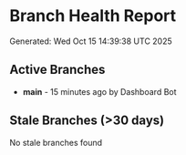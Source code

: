 # Branch Health Report
Generated: Wed Oct 15 14:39:38 UTC 2025

## Active Branches
- **main** - 15 minutes ago by Dashboard Bot

## Stale Branches (>30 days)
No stale branches found

